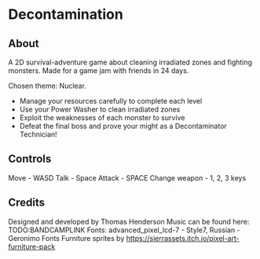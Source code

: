 # Decontamination
## About
A 2D survival-adventure game about cleaning irradiated zones and fighting monsters. Made for a game jam with friends in 24 days.

Chosen theme: Nuclear.

- Manage your resources carefully to complete each level
- Use your Power Washer to clean irradiated zones
- Exploit the weaknesses of each monster to survive
- Defeat the final boss and prove your might as a Decontaminator Technician!

## Controls
Move - WASD
Talk - Space
Attack - SPACE
Change weapon - 1, 2, 3 keys

## Credits
Designed and developed by Thomas Henderson
Music can be found here: TODO:BANDCAMPLINK
Fonts: advanced_pixel_lcd-7 - Style7, Russian - Geronimo Fonts
Furniture sprites by https://sierrassets.itch.io/pixel-art-furniture-pack
